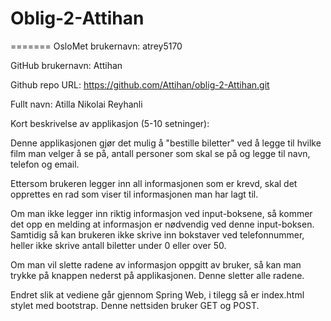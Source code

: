 # Oblig-2-Attihan

======= OsloMet brukernavn: atrey5170

GitHub brukernavn: Attihan

Github repo URL: https://github.com/Attihan/oblig-2-Attihan.git

Fullt navn: Atilla Nikolai Reyhanli

Kort beskrivelse av applikasjon (5-10 setninger):

Denne applikasjonen gjør det mulig å "bestille biletter" ved å legge til hvilke film man velger å se på, antall personer som skal se på og legge til navn, telefon og email.

Ettersom brukeren legger inn all informasjonen som er krevd, skal det opprettes en rad som viser til informasjonen man har lagt til.

Om man ikke legger inn riktig informasjon ved input-boksene, så kommer det opp en melding at informasjon er nødvendig ved denne input-boksen. Samtidig så kan brukeren ikke skrive inn bokstaver ved telefonnummer, heller ikke skrive antall biletter under 0 eller over 50.

Om man vil slette radene av informasjon oppgitt av bruker, så kan man trykke på knappen nederst på applikasjonen. Denne sletter alle radene.

Endret slik at vediene går gjennom Spring Web, i tilegg så er index.html stylet med bootstrap. Denne nettsiden bruker GET og POST. 